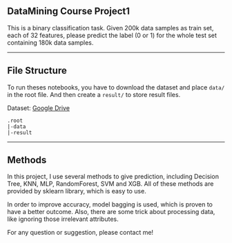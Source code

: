 ## DataMining Course Project1

This is a binary classification task. Given 200k data samples as train set, each of 32 features, please predict the label (0 or 1) for the whole test set containing 180k data samples.

---

## File Structure

To run theses notebooks, you have to download the dataset and place `data/` in the root file. And then create a `result/` to store result files.

Dataset: [Google Drive](https://drive.google.com/open?id=1SH9fj0MaMB2BHZ3slGu-y7zRQb52bZFK)

```
.root
|-data
|-result
```

---

## Methods

In this project, I use several methods to give prediction, including Decision Tree, KNN, MLP, RandomForest, SVM and XGB. All of these methods are provided by sklearn library, which is easy to use.

In order to improve accuracy, model bagging is used, which is proven to have a better outcome. Also, there are some trick about processing data, like ignoring those irrelevant attributes.



For any question or suggestion, please contact me!